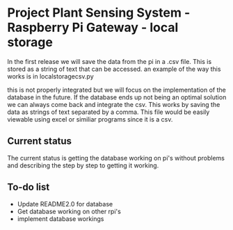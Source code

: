 # Project Plant Sensing System - Raspberry Pi Gateway - local storage
In the first release we will save the data from the pi in a .csv file.
This is stored as a string of text that can be accessed.
an example of the way this works is in localstoragecsv.py

this is not properly integrated but we will focus on the implementation of the database in the future.
If the database ends up not being an optimal solution we can always come back and integrate the csv.
This works by saving the data as strings of text separated by a comma. This file would be easily viewable using excel or similiar programs since it is a csv.




## Current status
The current status is getting the database working on pi's without problems and describing the step by step to getting it working.

## To-do list
- Update README2.0 for database
- Get database working on other rpi's
- implement database workings
